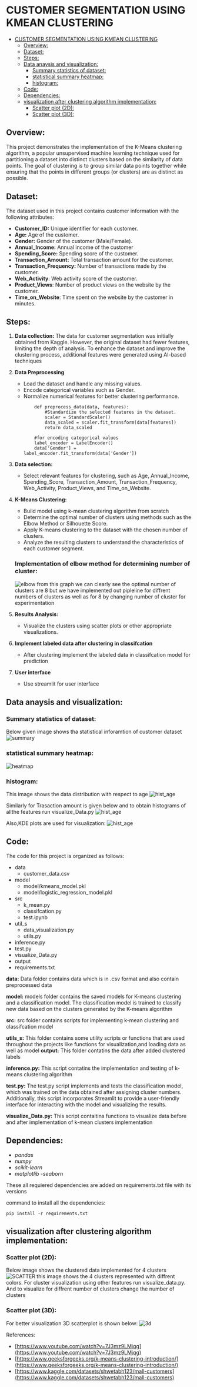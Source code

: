 #  CUSTOMER SEGMENTATION USING KMEAN CLUSTERING 
- [CUSTOMER SEGMENTATION USING KMEAN CLUSTERING](#customer-segmentation-using-kmean-clustering)
  - [Overview:](#overview)
  - [Dataset:](#dataset)
  - [Steps:](#steps)
  - [Data anaysis and visualization:](#data-anaysis-and-visualization)
    - [Summary statistics of dataset:](#summary-statistics-of-dataset)
    - [statistical summary heatmap:](#statistical-summary-heatmap)
    - [histogram:](#histogram)
  - [Code:](#code)
  - [Dependencies:](#dependencies)
  - [visualization after clustering algorithm implementation:](#visualization-after-clustering-algorithm-implementation)
    - [Scatter plot (2D):](#scatter-plot-2d)
    - [Scatter plot (3D):](#scatter-plot-3d)

## Overview:
This project demonstrates the implementation of the K-Means clustering algorithm, a popular unsupervised machine learning technique used for partitioning a dataset into distinct clusters based on the similarity of data points. The goal of clustering is to group similar data points together while ensuring that the points in different groups (or clusters) are as distinct as possible.

## Dataset:
The dataset used in this project contains customer information with the following attributes:
- **Customer_ID:** Unique identifier for each customer.
- **Age:** Age of the customer.
- **Gender:** Gender of the customer (Male/Female).
- **Annual_Income:** Annual income of the customer 
- **Spending_Score:** Spending score of the customer.
-  **Transaction_Amount:** Total transaction amount for the customer.
- **Transaction_Frequency:** Number of transactions made by the customer.
- **Web_Activity**: Web activity score of the customer.
- **Product_Views**: Number of product views on the website by the customer.
- **Time_on_Website**: Time spent on the website by the customer in minutes.

## Steps:
1. **Data collection:**
   The data for customer segmentation was initially obtained from Kaggle. However, the original dataset had fewer features, limiting the depth of analysis. To enhance the dataset and improve the clustering process, additional features were generated using AI-based techniques

2. **Data Preprocessing**
   - Load the dataset and handle any missing values.
   - Encode categorical variables such as Gender.
   - Normalize numerical features for better clustering performance.
        ```
            def preprocess_data(data, features):
                #Standardize the selected features in the dataset.
                scaler = StandardScaler()
                data_scaled = scaler.fit_transform(data[features])
                return data_scaled

            #for encoding categorical values
            label_encoder = LabelEncoder()
            data['Gender'] = label_encoder.fit_transform(data['Gender'])
        ```
      
3. **Data selection:**
   - Select relevant features for clustering, such as Age, Annual_Income, Spending_Score, Transaction_Amount, Transaction_Frequency, Web_Activity, Product_Views, and Time_on_Website.
  
4. **K-Means Clustering:**
    - Build model using k-mean clustering algorithm from scratch
    - Determine the optimal number of clusters using methods such as the Elbow Method or Silhouette Score.
    - Apply K-means clustering to the dataset with the chosen number of clusters.
    - Analyze the resulting clusters to understand the characteristics of each customer segment.
  
    ### Implementation of elbow method for determining number of cluster:
    ![elbow](screenshots/elbow.png)
    from this graph we can clearly see the optimal number of clusters are 8 but we have implemented out pipleline for diffrent numbers of clusters as well as for 8 by changing number of cluster for experimentation

5. **Results Analysis:**
   - Visualize the clusters using scatter plots or other appropriate visualizations.

6. **Implement labeled data after clustering in classifcation**
   - After clustering implement the labeled data in classifcation model for prediction
7. **User interface**
   - Use streamlit for user interface
   
## Data anaysis and visualization:
### Summary statistics of dataset:
Below given image shows tha statistical inforamtion of customer dataset
![summary](screenshots/stat.png)
### statistical summary heatmap:
![heatmap](screenshots/heatmap.png)
### histogram:
This image shows the data distribution with respect to age
![hist_age](screenshots/hist_Age.png)

Similarly for Trasaction amount is given below and to obtain histograms of allthe features run visualize_Data.py
![hist_age](screenshots/trans.png)

Also,KDE plots are used for visualization:
![hist_age](screenshots/kde.png)

## Code:
The code for this project is organized as follows:
- data
  - customer_data.csv
- model
  - model/kmeans_model.pkl
  - model/logistic_regression_model.pkl
- src
  - k_mean.py
  - classifcation.py
  - test.ipynb
- util_s
  - data_visualization.py
  - utils.py
- inference.py
- test.py
- visualize_Data.py
- output
- requirements.txt

**data:** Data folder contains data which is in .csv format and also contain preprocessed data

**model:** models folder contains the saved models for K-means clustering and a classification model. The classification model is trained to classify new data based on the clusters generated by the K-means algorithm

**src:** src folder contains scripts for implementing  k-mean clustering and classifcation model

**utils_s:** This folder contains some utility scripts or functions that are used throughout the projects like functions for visualization,and loading data as well as model
**output:** This folder contatins the data after added clustered labels

**inference.py:** This script contatins the implementation and testing of k-means clustering algorithm 

**test.py:** The test.py script implements and tests the classification model, which was trained on the data obtained after assigning cluster numbers. Additionally, this script incorporates Streamlit to provide a user-friendly interface for interacting with the model and visualizing the results.

**visualize_Data.py:** This script  contaitins functions to visualize data before and after implementation of k-mean clusters implementation

## Dependencies:
- *pandas*
- *numpy*
- *scikit-learn*
- *matplotlib*
-*seaborn*

These all requiered dependencies are added on requirements.txt file with its versions

command to install all the dependencies:
```
pip install -r requirements.txt
```
   
## visualization after clustering algorithm implementation:
### Scatter plot (2D):
Below image shows the clustered data implemented for 4 clusters
![SCATTER](screenshots/2d1.png)
this image shows the 4 clusters represented with diffrent colors. For cluster visualization using other features run visualize_data.py. And to visualize for diffrent number of clusters change the number of clusters 

### Scatter plot (3D):
For better visualization 3D scatterplot is shown below:
![3d](screenshots/3d1.png)


References:

- [https://www.youtube.com/watch?v=7J3mz9LMjqg](https://www.youtube.com/watch?v=7J3mz9LMjqg)
- [https://www.geeksforgeeks.org/k-means-clustering-introduction/](https://www.geeksforgeeks.org/k-means-clustering-introduction/)
- [https://www.kaggle.com/datasets/shwetabh123/mall-customers](https://www.kaggle.com/datasets/shwetabh123/mall-customers)